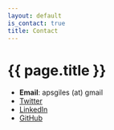 ```yaml
---
layout: default
is_contact: true
title: Contact
---
```


# {{ page.title }}

* **Email**: apsgiles (at) gmail
* [Twitter](https://twitter.com/apsgiles)
* [LinkedIn](https://www.linkedin.com/in/adam-giles-a8763a30/)
* [GitHub](https://github.com/giqles)
